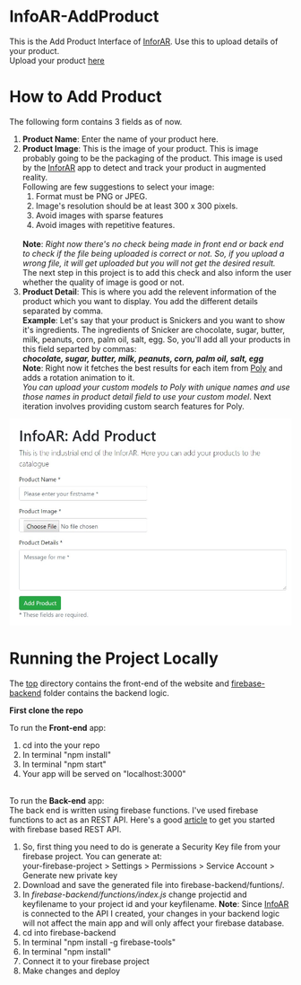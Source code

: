 # InfoAR-AddProduct
This is the Add Product Interface of [InforAR](https://github.com/geekyJock8/InfoAR).
Use this to upload details of your product. 
<br>
Upload your product [here](http://geekyjock.me/InfoAR-AddProduct/)

# How to Add Product
The following form contains 3 fields as of now.
1. **Product Name**: Enter the name of your product here.
1. **Product Image**: This is the image of your product. This is image probably going to be the packaging of the product.
                      This image is used by the [InforAR](https://github.com/geekyJock8/InfoAR) app to detect and track your product in
                      augmented reality.<br>
    Following are few suggestions to select your image:
    1. Format must be PNG or JPEG.
    1. Image's resolution should be at least 300 x 300 pixels.
    1. Avoid images with sparse features
    1. Avoid images with repetitive features.
    <br>
    <b>Note</b>: <i>Right now there's no check being made in front end or back end to check if the file being uploaded is correct or not. So, if you upload a wrong file, it will get uploaded but you will not get the desired result.</i> The next step in this project is to add this check and also inform the user whether the quality of image is good or not.
1. **Product Detail**: This is where you add the relevent information of the product which you want to display. You add the different details
                       separated by comma.<br>
                       **Example**: Let's say that your product is Snickers and you want to show it's ingredients. The ingredients of Snicker
                       are chocolate, sugar, butter, milk, peanuts, corn, palm oil, salt, egg. So, you'll add all your products in this field
                       separted by commas: <br>
                       ***chocolate, sugar, butter, milk, peanuts, corn, palm oil, salt, egg***<br>
                       **Note**: Right now it fetches the best results for each item from [Poly](https://poly.google.com/) and adds a rotation
                       animation to it. <br>
                       *You can upload your custom models to Poly with unique names and use those names in product detail field
                       to use your custom model*. Next iteration involves providing custom search features for Poly.

![Add Product](websiteImage.jpg)

# Running the Project Locally

The [top](https://github.com/geekyJock8/InfoAR-AddProduct) directory contains the front-end of the website and 
[firebase-backend](https://github.com/geekyJock8/InfoAR-AddProduct/tree/master/firebase-backend) folder contains the backend logic.

**First clone the repo**

To run the **Front-end** app:
1. cd into the your repo
1. In terminal "npm install"
1. In terminal "npm start"
1. Your app will be served on "localhost:3000"
<br>
To run the <b>Back-end</b> app:
<br>
The back end is written using firebase functions. I've used firebase functions to act as an REST API. 
Here's a good <a href="https://blog.usejournal.com/build-a-serverless-full-stack-app-using-firebase-cloud-functions-81afe34a64fc">article</a>
to get you started with firebase based REST API.

1. So, first thing you need to do is generate a Security Key file from your firebase project. You can generate at:<br>
   your-firebase-project > Settings > Permissions > Service Account > Generate new private key
1. Download and save the generated file into firebase-backend/funtions/.
1. In *firebase-backend/functions/index.js* change projectid and keyfilename to your project id and your keyfilename.
**Note**: Since [InfoAR](https://github.com/geekyJock8/InfoAR) is connected to the API I created, your changes in your backend logic will
          not affect the main app and will only affect your firebase database.
1. cd into firebase-backend
1. In terminal "npm install -g firebase-tools"
1. In terminal "npm install"
1. Connect it to your firebase project
1. Make changes and deploy
   
